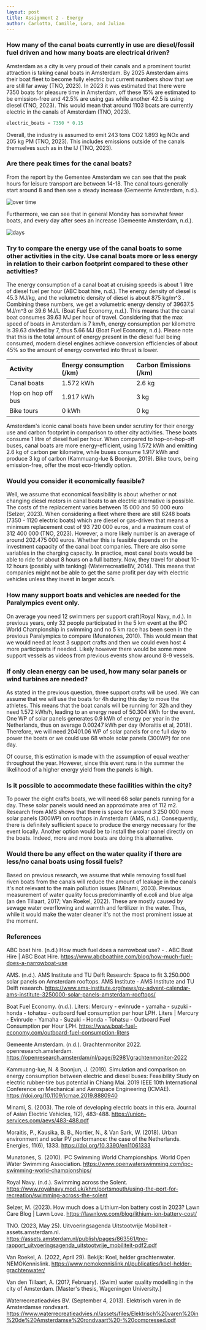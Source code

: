```yaml
---
layout: post
title: Assignment 2 - Energy
author: Carlotta, Camille, Lora, and Julian
---
```


### How many of the canal boats currently in use are diesel/fossil fuel driven and how many boats are electrical driven?
Amsterdam as a city is very proud of their canals and a prominent tourist attraction is taking canal boats in Amsterdam. By 2025 Amsterdam aims their boat fleet to become fully electric but current numbers show that we are still far away (TNO, 2023). In 2023 it was estimated that there were 7350 boats for pleasure time in Amsterdam, off these 15% are estimated to be emission-free and 42.5% are using gas while another 42.5 is using diesel (TNO, 2023). This would mean that around 1103 boats are currently electric in the canals of Amsterdam (TNO, 2023).

```python
electric_boats = 7350 * 0.15
```

Overall, the industry is assumed to emit 243 tons CO2 1.893 kg NOx and 205 kg PM (TNO, 2023). This includes emissions outside of the canals themselves such as in the IJ (TNO, 2023). 

### Are there peak times for the canal boats? 

From the report by the Gementee Amsterdam we can see that the peak hours for leisure transport are between 14-18. The canal tours generally start around 8 and then see a steady increase (Gemeente Amsterdam, n.d.). 

![over time](./time.png)

Furthermore, we can see that in general Monday has somewhat fewer boats, and every day after sees an increase (Gemeente Amsterdam, n.d.). 

![days](./days.png)

### Try to compare the energy use of the canal boats to some other activities in the city. Use canal boats more or less energy in relation to their carbon footprint compared to these other activities?
The energy consumption of a canal boat at cruising speeds is about 1 litre of diesel fuel per hour (ABC boat hire, n.d.). The energy density of diesel is 45.3 MJ/kg, and the volumetric density of diesel is about 875 kg/m^3 . Combining these numbers, we get a volumetric energy density of 39637.5 MJ/m^3  or 39.6 MJ/L (Boat Fuel Economy, n.d.). This means that the canal boat consumes 39.63 MJ per hour of travel. Considering that the max speed of boats in Amsterdam is 7 km/h, energy consumption per kilometre is 39.63 divided by 7, thus 5.66 MJ (Boat Fuel Economy, n.d.). Please note that this is the total amount of energy present in the diesel fuel being consumed, modern diesel engines achieve conversion efficiencies of about 45% so the amount of energy converted into thrust is lower.

| Activity        | Energy consumption (/km) | Carbon Emissions (/km) |
|:-------------|:------------------|:------|
| Canal boats           | 1.572 kWh | 2.6 kg  |
| Hop on hop off bus | 1.917 kWh   | 3 kg  |
| Bike tours           | 0 kWh  | 0 kg   |

Amsterdam's iconic canal boats have been under scrutiny for their energy use and carbon footprint in comparison to other city activities. These boats consume 1 litre of diesel fuel per hour. When compared to hop-on-hop-off buses, canal boats are more energy-efficient, using 1.572 kWh and emitting 2.6 kg of carbon per kilometre, while buses consume 1.917 kWh and produce 3 kg of carbon (Kammuang-lue & Boonjun, 2019). Bike tours, being emission-free, offer the most eco-friendly option. 

### Would you consider it economically feasible?
Well, we assume that economical feasibility is about whether or not changing diesel motors in canal boats to an electric alternative is possible. The costs of the replacement varies between 15 000 and 50 000 euro (Selzer, 2023). When considering a fleet where there are still 6248 boats (7350 - 1120 electric boats)  which are diesel or gas-driven that means a minimum replacement cost of 93 720 000 euros, and a maximum cost of 312 400 000 (TNO, 2023). However, a more likely number is an average of around 202.475 000 euros. Whether this is feasible depends on the investment capacity of the canal boat companies. There are also some variables in the charging capacity. In practice, most canal boats would be able to ride for about 8 hours on a full battery. Now, they travel for about 10-12 hours (possibly with tanking) (WaterrecreatieBV, 2014). This means that companies might not be able to get the same profit per day with electric vehicles unless they invest in larger accu’s.

### How many support boats and vehicles are needed for the Paralympics event only. 
On average you need 12 swimmers per support craft(Royal Navy, n.d.). In previous years, only 32 people participated in the 5 km event at the IPC World Championship in swimming and no 5 km race has been seen in the previous Paralympics to compare (Munatones, 2010). This would mean that we would need at least 3 support crafts and then we could even host 4 more participants if needed. Likely however there would be some more support vessels as videos from previous events show around 8-9 vessels.

### If only clean energy can be used, how many solar panels or wind turbines are needed?
As stated in the previous question, three support crafts will be used. We can assume that we will use the boats for 4h during this day to move the athletes. This means that the boat canals will be running for 32h and they need 1.572 kWh/h, leading to an energy need of 50.304 kWh for the event. One WP of solar panels generates 0.9 kWh of energy per year in the Netherlands, thus on average 0.00247 kWh per day (Moraitis et al, 2018). Therefore, we will need 20401.06 WP of solar panels for one full day to power the boats or we could use 68 whole solar panels (300WP) for one day.

Of course, this estimation is made with the assumption of equal weather throughout the year. However, since this event runs in the summer the likelihood of a higher energy yield from the panels is high.

### Is it possible to accommodate these facilities within the city? 
To power the eight crafts boats, we will need 68 solar panels running for a day. These solar panels would need an approximate area of 112 m2. Research from AMS shows that there is space for around 3 250 000 more solar panels (300WP) on rooftops in Amsterdam (AMS, n.d.). Consequently, there is definitely sufficient space to produce the energy necessary for the event locally. Another option would be to install the solar panel directly on the boats. Indeed, more and more boats are doing this alternative. 

### Would there be any effect on the water quality if there are less/no canal boats using fossil fuels?
Based on previous research, we assume that while removing fossil fuel riven boats from the canals will reduce the amount of leakage in the canals it's not relevant to the main pollution issues (Minami, 2003). Previous measurement of water quality focus predominantly of e.coli and blue alga (an den Tillaart, 2017; Van Roekel, 2022). These are mostly caused by sewage water overflowing and warmth and fertilizer in the water. Thus, while it would make the water cleaner it's not the most prominent issue at the moment.

### References
ABC boat hire. (n.d.) How much fuel does a narrowboat use? - . ABC Boat Hire | ABC Boat Hire. https://www.abcboathire.com/blog/how-much-fuel-does-a-narrowboat-use 

AMS. (n.d.). AMS Institute and TU Delft Research: Space to fit 3.250.000 solar panels on Amsterdam rooftops. AMS Institute - AMS Institute and TU Delft research. https://www.ams-institute.org/news/pv-advent-calendar-ams-institute-3250000-solar-panels-amsterdam-rooftops/ 

Boat Fuel Economy. (n.d.). Liters: Mercury - evinrude - yamaha - suzuki - honda - tohatsu - outboard fuel consumption per hour LPH. Liters | Mercury - Evinrude - Yamaha - Suzuki - Honda - Tohatsu - Outboard Fuel Consumption per Hour LPH. https://www.boat-fuel-economy.com/outboard-fuel-consumption-liters 

Gemeente Amsterdam. (n.d.). Grachtenmonitor 2022. openresearch.amsterdam. https://openresearch.amsterdam/nl/page/92981/grachtenmonitor-2022 

Kammuang-lue, N. & Boonjun, J. (2019). Simulation and comparison on energy consumption between electric and diesel buses: Feasibility Study on electric rubber-tire bus potential in Chiang Mai. 2019 IEEE 10th International Conference on Mechanical and Aerospace Engineering (ICMAE). https://doi.org/10.1109/icmae.2019.8880940 

Minami, S. (2003). The role of developing electric boats in this era. Journal of Asian Electric Vehicles, 1(2), 483-488. https://union-services.com/aevs/483-488.pdf

Moraitis, P., Kausika, B. B., Nortier, N., & Van Sark, W. (2018). Urban environment and solar PV performance: the case of the Netherlands. Energies, 11(6), 1333. https://doi.org/10.3390/en11061333

Munatones, S. (2010). IPC Swimming World Championships. World Open Water Swimming Association. https://www.openwaterswimming.com/ipc-swimming-world-championships/

Royal Navy. (n.d.). Swimming across the Solent. https://www.royalnavy.mod.uk/khm/portsmouth/using-the-port-for-recreation/swimming-across-the-solent


Selzer, M. (2023). How much does a Lithium-Ion battery cost in 2023? Lawn Care Blog | Lawn Love. https://lawnlove.com/blog/lithium-ion-battery-cost/

TNO. (2023, May 25). Uitvoeringsagenda Uitstootvrije Mobiliteit - assets.amsterdam.nl. https://assets.amsterdam.nl/publish/pages/863561/tno-rapport_uitvoeringsagenda_uitstootvrije_mobiliteit-pdf2.pdf 

Van Roekel, A. (2022, April 29). Bekijk: Koel, helder grachtenwater. NEMOKennislink. https://www.nemokennislink.nl/publicaties/koel-helder-grachtenwater/ 

Van den Tillaart, A. (2017, February). (Swim) water quality modelling in the city of Amsterdam. [Master's thesis, Wageningen University.] 

Waterrecreatieadvies BV. (September 4, 2013). Elektrisch varen in de Amsterdamse rondvaart. https://www.waterrecreatieadvies.nl/assets/files/Elektrisch%20varen%20in%20de%20Amsterdamse%20rondvaart%20-%20compressed.pdf
